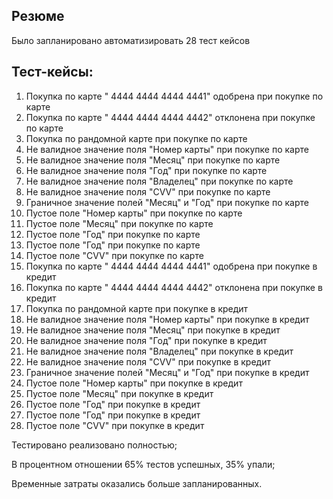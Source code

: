 ## Резюме
Было запланировано автоматизировать 28 тест кейсов
## Тест-кейсы:
 1. Покупка по карте " 4444 4444 4444 4441" одобрена при покупке по карте
2. Покупка по карте " 4444 4444 4444 4442" отклонена при покупке по карте
3. Покупка  по рандомной карте при покупке по карте
4. Не валидное значение поля "Номер карты" при покупке по карте
5. Не валидное значение поля "Месяц" при покупке по карте
6. Не валидное значение поля "Год" при покупке по карте
7. Не валидное значение поля "Владелец" при покупке по карте
8. Не валидное значение поля "CVV" при покупке по карте
9. Граничное значение полей "Месяц" и "Год" при покупке по карте 
10. Пустое поле "Номер карты" при покупке по карте
11. Пустое поле "Месяц" при покупке по карте
12. Пустое поле "Год" при покупке по карте
13. Пустое поле "Год" при покупке по карте
14. Пустое поле "CVV" при покупке по карте
15. Покупка по карте " 4444 4444 4444 4441" одобрена при покупке в кредит
16. Покупка по карте " 4444 4444 4444 4442" отклонена при покупке в кредит
17. Покупка  по рандомной карте при покупке в кредит
18. Не валидное значение поля "Номер карты" при покупке в кредит 
19. Не валидное значение поля "Месяц" при покупке в кредит
20. Не валидное значение поля "Год" при покупке в кредит
21. Не валидное значение поля "Владелец" при покупке в кредит
22. Не валидное значение поля "CVV" при покупке в кредит
23. Граничное значение полей "Месяц" и "Год" при покупке в кредит
24. Пустое поле "Номер карты" при покупке в кредит
25. Пустое поле "Месяц" при покупке в кредит
26. Пустое поле "Год" при покупке в кредит
27. Пустое поле "Год" при покупке в кредит
28. Пустое поле "CVV" при покупке в кредит 
  
Тестировано реализовано полностью;

В процентном отношении 65% тестов успешных, 35% упали;

Временные затраты оказались больше запланированных.